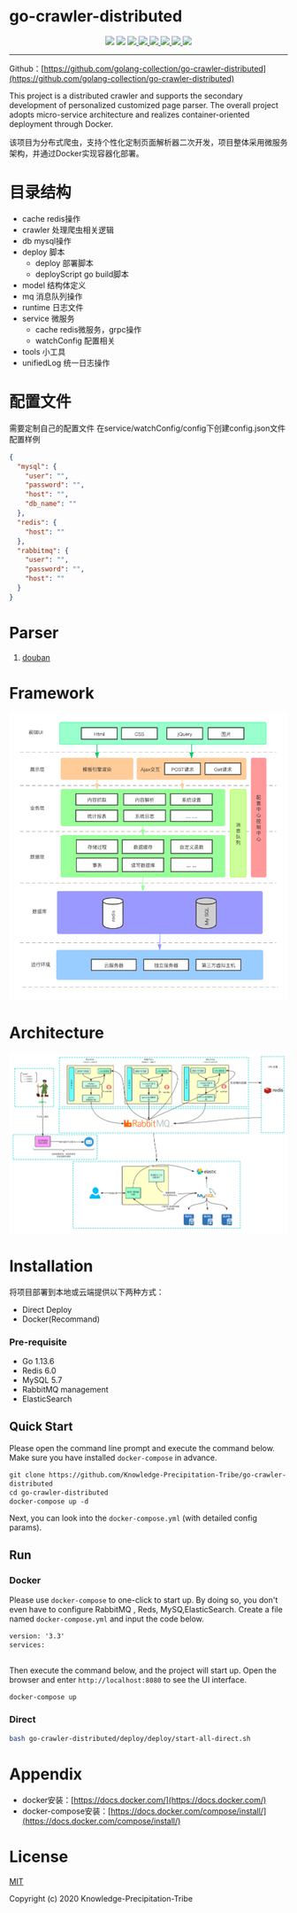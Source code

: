 # go-crawler-distributed
<div align="center">
<img border="0" src="https://camo.githubusercontent.com/54fdbe8888c0a75717d7939b42f3d744b77483b0/687474703a2f2f6a617977636a6c6f76652e6769746875622e696f2f73622f69636f2f617765736f6d652e737667" />
<img border="0" src="https://camo.githubusercontent.com/1ef04f27611ff643eb57eb87cc0f1204d7a6a14d/68747470733a2f2f696d672e736869656c64732e696f2f7374617469632f76313f6c6162656c3d254630253946253843253946266d6573736167653d496625323055736566756c267374796c653d7374796c653d666c617426636f6c6f723d424334453939" />
<a href="https://github.com/SuperSupeng">     <img border="0" src="https://camo.githubusercontent.com/41e8e16b771d56dd768f7055354613254961d169/687474703a2f2f6a617977636a6c6f76652e6769746875622e696f2f73622f6769746875622f677265656e2d666f6c6c6f772e737667" /> </a> 
<a href="https://github.com/golang-collection/go-crawler-distributed/issues">     <img border="0" src="https://img.shields.io/github/issues/golang-collection/go-crawler-distributed" /> </a>
<a href="https://github.com/golang-collection/go-crawler-distributed/network/members">     <img border="0" src="https://img.shields.io/github/forks/golang-collection/go-crawler-distributed" /> </a>
<a href="https://github.com/golang-collection/go-crawler-distributed/stargazers">     <img border="0" src="https://img.shields.io/github/stars/golang-collection/go-crawler-distributed" /> </a>
<a href="https://github.com/golang-collection/go-crawler-distributed/blob/master/LICENSE">     <img border="0" src="https://img.shields.io/github/license/golang-collection/go-crawler-distributed" /> </a>
<a href="https://github.com/golang-collection/Urban-computing-papers/blob/master/wechat.md">     <img border="0" src="https://camo.githubusercontent.com/013c283843363c72b1463af208803bfbd5746292/687474703a2f2f6a617977636a6c6f76652e6769746875622e696f2f73622f69636f2f7765636861742e737667" /> </a>
</div>

---

Github：[https://github.com/golang-collection/go-crawler-distributed](https://github.com/golang-collection/go-crawler-distributed)

This project is a distributed crawler and supports the secondary development of personalized customized page parser. The overall project adopts micro-service architecture and realizes container-oriented deployment through Docker.

该项目为分布式爬虫，支持个性化定制页面解析器二次开发，项目整体采用微服务架构，并通过Docker实现容器化部署。
# 目录结构

- cache redis操作
- crawler 处理爬虫相关逻辑
- db mysql操作
- deploy 脚本
    - deploy 部署脚本
    - deployScript go build脚本
- model 结构体定义
- mq 消息队列操作
- runtime 日志文件
- service 微服务
    - cache redis微服务，grpc操作
    - watchConfig 配置相关
- tools 小工具
- unifiedLog 统一日志操作

# 配置文件
需要定制自己的配置文件
在service/watchConfig/config下创建config.json文件
配置样例
```json
{
  "mysql": {
    "user": "",
    "password": "",
    "host": "",
    "db_name": ""
  },
  "redis": {
    "host": ""
  },
  "rabbitmq": {
    "user": "",
    "password": "",
    "host": ""
  }
}
```


# Parser

1. [douban](./crawer/douban)

# Framework

![framework](./img/framework.png)

# Architecture

![flow](./img/flow.png)

# Installation

将项目部署到本地或云端提供以下两种方式：

- Direct Deploy
- Docker(Recommand)

### Pre-requisite

- Go 1.13.6
- Redis 6.0
- MySQL 5.7
- RabbitMQ management
- ElasticSearch

## Quick Start

Please open the command line prompt and execute the command below. Make sure you have installed `docker-compose` in advance.

```
git clone https://github.com/Knowledge-Precipitation-Tribe/go-crawler-distributed
cd go-crawler-distributed
docker-compose up -d
```

Next, you can look into the `docker-compose.yml` (with detailed config params).

## Run

### Docker

Please use `docker-compose` to one-click to start up. By doing so, you don't even have to configure RabbitMQ , Reds, MySQ,ElasticSearch. Create a file named `docker-compose.yml` and input the code below.

```
version: '3.3'
services:
  
```

Then execute the command below, and the project will start up. Open the browser and enter `http://localhost:8080` to see the UI interface.

```
docker-compose up
```

### Direct

```bash
bash go-crawler-distributed/deploy/deploy/start-all-direct.sh
```


# Appendix

- docker安装：[https://docs.docker.com/](https://docs.docker.com/)
- docker-compose安装：[https://docs.docker.com/compose/install/](https://docs.docker.com/compose/install/)

# License

[MIT](https://github.com/Knowledge-Precipitation-Tribe/DigitRecognitionService/blob/master/LICENSE)

Copyright (c) 2020 Knowledge-Precipitation-Tribe

